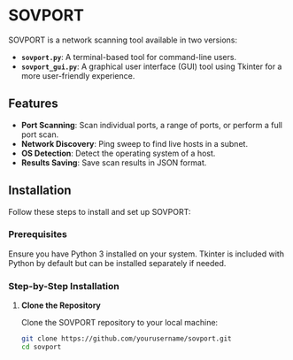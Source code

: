 # SOVPORT

SOVPORT is a network scanning tool available in two versions:

- **`sovport.py`**: A terminal-based tool for command-line users.
- **`sovport_gui.py`**: A graphical user interface (GUI) tool using Tkinter for a more user-friendly experience.

## Features

- **Port Scanning**: Scan individual ports, a range of ports, or perform a full port scan.
- **Network Discovery**: Ping sweep to find live hosts in a subnet.
- **OS Detection**: Detect the operating system of a host.
- **Results Saving**: Save scan results in JSON format.

## Installation

Follow these steps to install and set up SOVPORT:

### Prerequisites

Ensure you have Python 3 installed on your system. Tkinter is included with Python by default but can be installed separately if needed.

### Step-by-Step Installation

1. **Clone the Repository**

   Clone the SOVPORT repository to your local machine:
   ```bash
   git clone https://github.com/yourusername/sovport.git
   cd sovport
